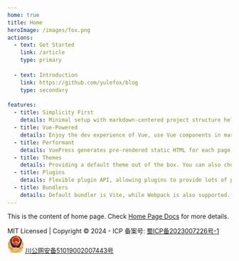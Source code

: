 ```yaml
---
home: true
title: Home
heroImage: /images/fox.png
actions:
  - text: Get Started
    link: /article
    type: primary

  - text: Introduction
    link: https://github.com/yulefox/blog
    type: secondary

features:
  - title: Simplicity First
    details: Minimal setup with markdown-centered project structure helps you focus on writing.
  - title: Vue-Powered
    details: Enjoy the dev experience of Vue, use Vue components in markdown, and develop custom themes with Vue.
  - title: Performant
    details: VuePress generates pre-rendered static HTML for each page, and runs as an SPA once a page is loaded.
  - title: Themes
    details: Providing a default theme out of the box. You can also choose a community theme or create your own one.
  - title: Plugins
    details: Flexible plugin API, allowing plugins to provide lots of plug-and-play features for your site.
  - title: Bundlers
    details: Default bundler is Vite, while Webpack is also supported. Choose the one you like!
---
```


This is the content of home page. Check [Home Page Docs][default-theme-home] for more details.

[default-theme-home]: https://vuejs.press/reference/default-theme/frontmatter.html#home-page

<footer>
    <p>
        MIT Licensed | Copyright © 2024 - ICP 备案号: 
        <a href="https://beian.miit.gov.cn/">蜀ICP备2023007226号-1</a>
        <img src="/images/beian.png" alt="beian.png" />
        <a href="https://beian.mps.gov.cn/#/query/webSearch?code=51019002007443">川公网安备51019002007443号</a>
    </p>
</footer>
